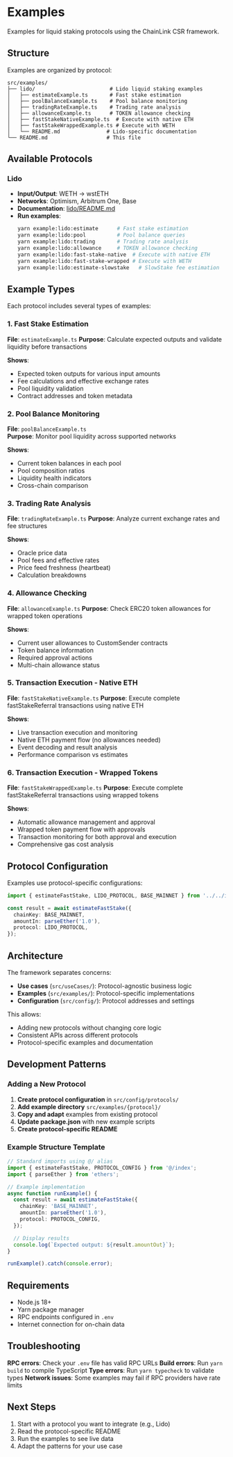# Examples

Examples for liquid staking protocols using the ChainLink CSR framework.

## Structure

Examples are organized by protocol:

```
src/examples/
├── lido/                        # Lido liquid staking examples
│   ├── estimateExample.ts       # Fast stake estimation
│   ├── poolBalanceExample.ts    # Pool balance monitoring
│   ├── tradingRateExample.ts    # Trading rate analysis
│   ├── allowanceExample.ts      # TOKEN allowance checking
│   ├── fastStakeNativeExample.ts  # Execute with native ETH
│   ├── fastStakeWrappedExample.ts # Execute with WETH
│   └── README.md               # Lido-specific documentation
└── README.md                   # This file
```

## Available Protocols

### Lido

- **Input/Output**: WETH → wstETH
- **Networks**: Optimism, Arbitrum One, Base
- **Documentation**: [lido/README.md](./lido/README.md)
- **Run examples**:
  ```bash
  yarn example:lido:estimate      # Fast stake estimation
  yarn example:lido:pool          # Pool balance queries
  yarn example:lido:trading       # Trading rate analysis
  yarn example:lido:allowance     # TOKEN allowance checking
  yarn example:lido:fast-stake-native  # Execute with native ETH
  yarn example:lido:fast-stake-wrapped # Execute with WETH
  yarn example:lido:estimate-slowstake   # SlowStake fee estimation
  ```

## Example Types

Each protocol includes several types of examples:

### 1. Fast Stake Estimation

**File**: `estimateExample.ts`
**Purpose**: Calculate expected outputs and validate liquidity before transactions

**Shows**:

- Expected token outputs for various input amounts
- Fee calculations and effective exchange rates
- Pool liquidity validation
- Contract addresses and token metadata

### 2. Pool Balance Monitoring

**File**: `poolBalanceExample.ts`  
**Purpose**: Monitor pool liquidity across supported networks

**Shows**:

- Current token balances in each pool
- Pool composition ratios
- Liquidity health indicators
- Cross-chain comparison

### 3. Trading Rate Analysis

**File**: `tradingRateExample.ts`
**Purpose**: Analyze current exchange rates and fee structures

**Shows**:

- Oracle price data
- Pool fees and effective rates
- Price feed freshness (heartbeat)
- Calculation breakdowns

### 4. Allowance Checking

**File**: `allowanceExample.ts`
**Purpose**: Check ERC20 token allowances for wrapped token operations

**Shows**:

- Current user allowances to CustomSender contracts
- Token balance information
- Required approval actions
- Multi-chain allowance status

### 5. Transaction Execution - Native ETH

**File**: `fastStakeNativeExample.ts`
**Purpose**: Execute complete fastStakeReferral transactions using native ETH

**Shows**:

- Live transaction execution and monitoring
- Native ETH payment flow (no allowances needed)
- Event decoding and result analysis
- Performance comparison vs estimates

### 6. Transaction Execution - Wrapped Tokens

**File**: `fastStakeWrappedExample.ts`
**Purpose**: Execute complete fastStakeReferral transactions using wrapped tokens

**Shows**:

- Automatic allowance management and approval
- Wrapped token payment flow with approvals
- Transaction monitoring for both approval and execution
- Comprehensive gas cost analysis

## Protocol Configuration

Examples use protocol-specific configurations:

```typescript
import { estimateFastStake, LIDO_PROTOCOL, BASE_MAINNET } from '../../index';

const result = await estimateFastStake({
  chainKey: BASE_MAINNET,
  amountIn: parseEther('1.0'),
  protocol: LIDO_PROTOCOL,
});
```

## Architecture

The framework separates concerns:

- **Use cases** (`src/useCases/`): Protocol-agnostic business logic
- **Examples** (`src/examples/`): Protocol-specific implementations
- **Configuration** (`src/config/`): Protocol addresses and settings

This allows:

- Adding new protocols without changing core logic
- Consistent APIs across different protocols
- Protocol-specific examples and documentation

## Development Patterns

### Adding a New Protocol

1. **Create protocol configuration** in `src/config/protocols/`
2. **Add example directory** `src/examples/{protocol}/`
3. **Copy and adapt** examples from existing protocol
4. **Update package.json** with new example scripts
5. **Create protocol-specific README**

### Example Structure Template

```typescript
// Standard imports using @/ alias
import { estimateFastStake, PROTOCOL_CONFIG } from '@/index';
import { parseEther } from 'ethers';

// Example implementation
async function runExample() {
  const result = await estimateFastStake({
    chainKey: 'BASE_MAINNET',
    amountIn: parseEther('1.0'),
    protocol: PROTOCOL_CONFIG,
  });

  // Display results
  console.log(`Expected output: ${result.amountOut}`);
}

runExample().catch(console.error);
```

## Requirements

- Node.js 18+
- Yarn package manager
- RPC endpoints configured in `.env`
- Internet connection for on-chain data

## Troubleshooting

**RPC errors**: Check your `.env` file has valid RPC URLs
**Build errors**: Run `yarn build` to compile TypeScript
**Type errors**: Run `yarn typecheck` to validate types
**Network issues**: Some examples may fail if RPC providers have rate limits

## Next Steps

1. Start with a protocol you want to integrate (e.g., Lido)
2. Read the protocol-specific README
3. Run the examples to see live data
4. Adapt the patterns for your use case
